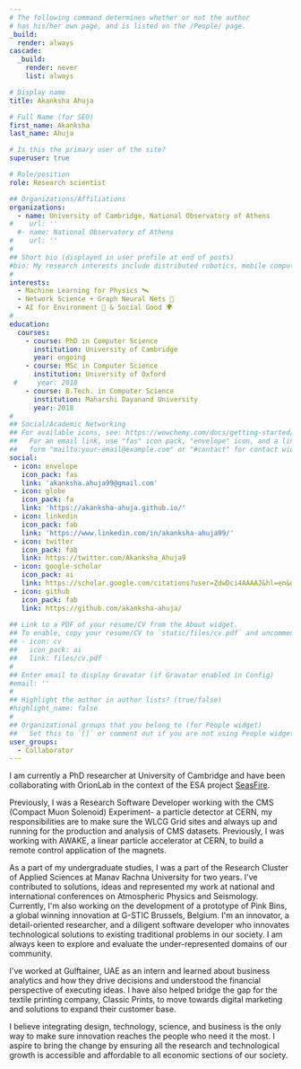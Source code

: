 ```yaml
---
# The following command determines whether or not the author
# has his/her own page, and is listed on the /People/ page.
_build:
  render: always
cascade:
  _build:
    render: never
    list: always

# Display name
title: Akanksha Ahuja

# Full Name (for SEO)
first_name: Akanksha
last_name: Ahuja

# Is this the primary user of the site?
superuser: true

# Role/position
role: Research scientist

## Organizations/Affiliations
organizations:
  - name: University of Cambridge, National Observatory of Athens 
#    url: ''
  #- name: National Observatory of Athens 
#    url: ''
#
## Short bio (displayed in user profile at end of posts)
#bio: My research interests include distributed robotics, mobile computing and programmable matter.
#
interests:
  - Machine Learning for Physics 🛰
  - Network Science + Graph Neural Nets 🧬
  - AI for Environment 🌿 & Social Good 🌍
#
education:
  courses:
    - course: PhD in Computer Science
      institution: University of Cambridge
      year: ongoing
    - course: MSc in Computer Science
      institution: University of Oxford
 #     year: 2018
    - course: B.Tech. in Computer Science
      institution: Maharshi Dayanand University
      year: 2018
#
## Social/Academic Networking
## For available icons, see: https://wowchemy.com/docs/getting-started/page-builder/#icons
##   For an email link, use "fas" icon pack, "envelope" icon, and a link in the
##   form "mailto:your-email@example.com" or "#contact" for contact widget.
social:
 - icon: envelope
   icon_pack: fas
   link: 'akanksha.ahuja99@gmail.com'
 - icon: globe
   icon_pack: fa
   link: 'https://akanksha-ahuja.github.io/'
 - icon: linkedin
   icon_pack: fab
   link: 'https://www.linkedin.com/in/akanksha-ahuja99/'
 - icon: twitter
   icon_pack: fab
   link: https://twitter.com/Akanksha_Ahuja9
 - icon: google-scholar
   icon_pack: ai
   link: https://scholar.google.com/citations?user=ZdwDci4AAAAJ&hl=en&oi=sra
 - icon: github
   icon_pack: fab
   link: https://github.com/akanksha-ahuja/
   
## Link to a PDF of your resume/CV from the About widget.
## To enable, copy your resume/CV to `static/files/cv.pdf` and uncomment the lines below.
## - icon: cv
##   icon_pack: ai
##   link: files/cv.pdf
#
## Enter email to display Gravatar (if Gravatar enabled in Config)
#email: ''
#
## Highlight the author in author lists? (true/false)
#highlight_name: false
#
## Organizational groups that you belong to (for People widget)
##   Set this to `[]` or comment out if you are not using People widget.
user_groups:
  - Collaborator
---
```

I am currently a PhD researcher at University of Cambridge and have been collaborating with OrionLab in the context of the ESA project <a href="https://seasfire.hua.gr/">SeasFire</a>.  


Previously, I was a Research Software Developer working with the CMS (Compact Muon Solenoid) Experiment- a particle detector at CERN, my responsibilities are to make sure the WLCG Grid sites and always up and running for the production and analysis of CMS datasets. Previously, I was working with AWAKE, a linear particle accelerator at CERN, to build a remote control application of the magnets.

As a part of my undergraduate studies, I was a part of the Research Cluster of Applied Sciences at Manav Rachna University for two years. I've contributed to solutions, ideas and represented my work at national and international conferences on Atmospheric Physics and Seismology. Currently, I'm also working on the development of a prototype of Pink Bins, a global winning innovation at G-STIC Brussels, Belgium. I'm an innovator, a detail-oriented researcher, and a diligent software developer who innovates technological solutions to existing traditional problems in our society. I am always keen to explore and evaluate the under-represented domains of our community. 

I've worked at Gulftainer, UAE as an intern and learned about business analytics and how they drive decisions and understood the financial perspective of executing ideas. I have also helped bridge the gap for the textile printing company, Classic Prints, to move towards digital marketing and solutions to expand their customer base.

I believe integrating design, technology, science, and business is the only way to make sure innovation reaches the people who need it the most. I aspire to bring the change by ensuring all the research and technological growth is accessible and affordable to all economic sections of our society.
